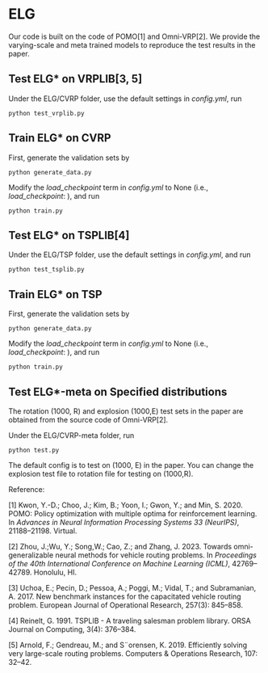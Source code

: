 # ELG
Our code is built on the code of POMO[1] and Omni-VRP[2]. We provide the varying-scale and meta trained models to reproduce the test results in the paper.  

## Test ELG* on VRPLIB[3, 5]

Under the ELG/CVRP folder, use the default settings in *config.yml*, run

```
python test_vrplib.py
```

## Train ELG* on CVRP

First, generate the validation sets by

```
python generate_data.py
```

Modify the *load_checkpoint* term in *config.yml* to None (i.e., *load_checkpoint*: ), and run

```
python train.py
```

## Test ELG* on TSPLIB[4]

Under the ELG/TSP folder, use the default settings in *config.yml*, and run

```  
python test_tsplib.py
```

## Train ELG* on TSP

First, generate the validation sets by

```
python generate_data.py
```

Modify the *load_checkpoint* term in *config.yml* to None (i.e., *load_checkpoint*: ), and run

```
python train.py
```

## Test ELG*-meta on Specified distributions

The rotation (1000, R) and explosion (1000,E) test sets in the paper are obtained from the source code of Omni-VRP[2]. 

Under the ELG/CVRP-meta folder, run

```
python test.py
```

The default config is to test on (1000, E) in the paper. You can change the explosion test file to rotation file for testing on (1000,R). 





Reference:

[1] Kwon, Y.-D.; Choo, J.; Kim, B.; Yoon, I.; Gwon, Y.; and Min, S. 2020. POMO: Policy optimization with multiple optima for reinforcement learning. In *Advances in Neural Information Processing Systems 33 (NeurIPS)*, 21188–21198. Virtual.

[2] Zhou, J.;Wu, Y.; Song,W.; Cao, Z.; and Zhang, J. 2023. Towards omni-generalizable neural methods for vehicle routing problems. In *Proceedings of the 40th International Conference on Machine Learning (ICML)*, 42769–42789. Honolulu, HI.

[3] Uchoa, E.; Pecin, D.; Pessoa, A.; Poggi, M.; Vidal, T.; and Subramanian, A. 2017. New benchmark instances for the capacitated vehicle routing problem. European Journal of Operational Research, 257(3): 845–858.

[4] Reinelt, G. 1991. TSPLIB - A traveling salesman problem library. ORSA Journal on Computing, 3(4): 376–384.

[5] Arnold, F.; Gendreau, M.; and S¨orensen, K. 2019. Efficiently solving very large-scale routing problems. Computers & Operations Research, 107: 32–42.
